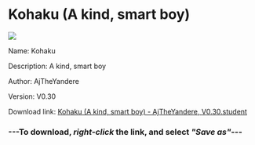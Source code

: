 # Kohaku (A kind, smart boy)

<img src = "https://raw.githubusercontent.com/Arbiter1223/Daigaku-Gurashi-Custom-Students/master/Students/Files/Kohaku%20(A%20kind%2C%20smart%20boy).png">

Name: Kohaku

Description: A kind, smart boy

Author: AjTheYandere

Version: V0.30

Download link: <a href="https://raw.githubusercontent.com/Arbiter1223/Daigaku-Gurashi-Custom-Students/master/Students/Files/Kohaku%20(A%20kind%2C%20smart%20boy)%20-%20AjTheYandere%2C%20V0.30.student">Kohaku (A kind, smart boy) - AjTheYandere, V0.30.student</a>

### ---**To download, _right-click_ the link, and select _"Save as"_**---
